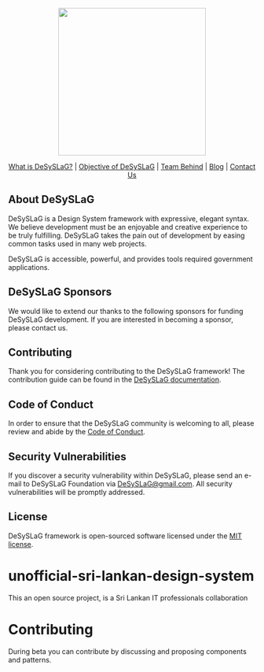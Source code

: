 <p align="center">
<a href="https://www.desyslag.lk/?utm_source=github&utm_medium=landing&utm_campaign=gen" target="_blank">
<img src="https://www.desyslag.lk/wp-content/uploads/2021/07/DeSySLag.png" width="300">
</a>
</p>

<p align="center">
<a href="https://www.desyslag.lk/what-is-the-desyslag-by-sri-lankan-open-source-community/?utm_source=github&utm_medium=landing&utm_campaign=gen">What is DeSySLaG?</a> | 
<a href="https://www.desyslag.lk/what-is-the-objective-of-desyslag-design-system/?utm_source=github&utm_medium=landing&utm_campaign=gen">Objective of DeSySLaG</a> | 
<a href="https://www.desyslag.lk/team/?utm_source=github&utm_medium=landing&utm_campaign=gen">Team Behind</a> | 
<a href="https://www.desyslag.lk/blog/?utm_source=github&utm_medium=landing&utm_campaign=gen">Blog</a> | 
<a href="https://www.DeSySLaG.lk/contact-us/?utm_source=github&utm_medium=landing&utm_campaign=gen">Contact Us</a>
</p>

## About DeSySLaG

DeSySLaG is a Design System framework with expressive, elegant syntax. We believe development must be an enjoyable and creative experience to be truly fulfilling. DeSySLaG takes the pain out of development by easing common tasks used in many web projects.

DeSySLaG is accessible, powerful, and provides tools required government applications.

## DeSySLaG Sponsors

We would like to extend our thanks to the following sponsors for funding DeSySLaG development. If you are interested in becoming a sponsor, please contact us.

## Contributing

Thank you for considering contributing to the DeSySLaG framework! The contribution guide can be found in the [DeSySLaG documentation](https://www.desyslag.lk/desyslag-contribution-guide/).

## Code of Conduct

In order to ensure that the DeSySLaG community is welcoming to all, please review and abide by the [Code of Conduct](https://www.desyslag.lk/code-of-conduct/).

## Security Vulnerabilities

If you discover a security vulnerability within DeSySLaG, please send an e-mail to DeSySLaG Foundation via [DeSySLaG@gmail.com](mailto:DeSySLaG@gmail.com). All security vulnerabilities will be promptly addressed.

## License

DeSySLaG framework is open-sourced software licensed under the [MIT license](https://opensource.org/licenses/MIT).

# unofficial-sri-lankan-design-system

This an open source project, is a Sri Lankan IT professionals collaboration

# Contributing

During beta you can contribute by discussing and proposing components and patterns.

